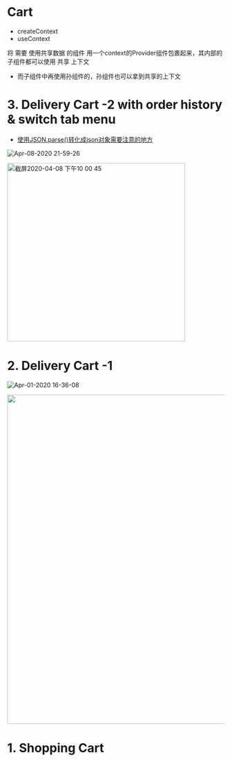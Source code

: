 
# Cart

- createContext
- useContext


将 需要 使用共享数据 的组件 用一个context的Provider组件包裹起来，其内部的子组件都可以使用 共享 上下文
- 而子组件中再使用孙组件的，孙组件也可以拿到共享的上下文

# 3. Delivery Cart -2 with order history & switch tab menu
- [使用JSON.parse()转化成json对象需要注意的地方](https://blog.csdn.net/u011277123/article/details/53055479)


![Apr-08-2020 21-59-26](https://user-images.githubusercontent.com/26485327/78792878-4aa43000-79e4-11ea-80bf-d5dc6befb50b.gif)

<img width="412" alt="截屏2020-04-08 下午10 00 45" src="https://user-images.githubusercontent.com/26485327/78792977-690a2b80-79e4-11ea-9079-f1633e5a69a3.png">



# 2. Delivery Cart -1

![Apr-01-2020 16-36-08](https://user-images.githubusercontent.com/26485327/78116485-efe46480-7436-11ea-9daf-58ca39bc229a.gif)


<img width="760" src="https://user-images.githubusercontent.com/26485327/78115816-f1f9f380-7435-11ea-982e-15817d9c74b4.png">


# 1. Shopping Cart
